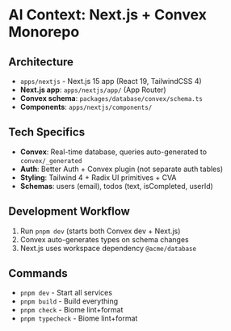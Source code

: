 # AI Context: Next.js + Convex Monorepo

## Architecture

- `apps/nextjs` - Next.js 15 app (React 19, TailwindCSS 4)
- **Next.js app**: `apps/nextjs/app/` (App Router)
- **Convex schema**: `packages/database/convex/schema.ts`
- **Components**: `apps/nextjs/components/`

## Tech Specifics

- **Convex**: Real-time database, queries auto-generated to `convex/_generated`
- **Auth**: Better Auth + Convex plugin (not separate auth tables)
- **Styling**: Tailwind 4 + Radix UI primitives + CVA
- **Schemas**: users (email), todos (text, isCompleted, userId)

## Development Workflow

1. Run `pnpm dev` (starts both Convex dev + Next.js)
2. Convex auto-generates types on schema changes
3. Next.js uses workspace dependency `@acme/database`

## Commands

- `pnpm dev` - Start all services
- `pnpm build` - Build everything
- `pnpm check` - Biome lint+format
- `pnpm typecheck` - Biome lint+format
